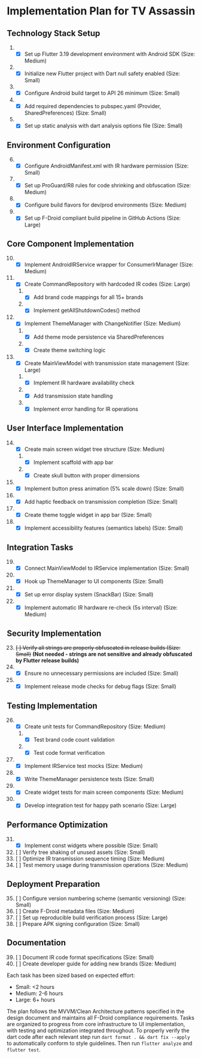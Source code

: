 # Implementation Plan for TV Assassin

## Technology Stack Setup
1. - [x] Set up Flutter 3.19 development environment with Android SDK (Size: Medium)
2. - [x] Initialize new Flutter project with Dart null safety enabled (Size: Small)
3. - [x] Configure Android build target to API 26 minimum (Size: Small)
4. - [x] Add required dependencies to pubspec.yaml (Provider, SharedPreferences) (Size: Small)
5. - [x] Set up static analysis with dart analysis options file (Size: Small)

## Environment Configuration
6. - [x] Configure AndroidManifest.xml with IR hardware permission (Size: Small)
7. - [x] Set up ProGuard/R8 rules for code shrinking and obfuscation (Size: Medium)
8. - [x] Configure build flavors for dev/prod environments (Size: Medium)
9. - [x] Set up F-Droid compliant build pipeline in GitHub Actions (Size: Large)

## Core Component Implementation
10. - [x] Implement AndroidIRService wrapper for ConsumerIrManager (Size: Medium)
11. - [x] Create CommandRepository with hardcoded IR codes (Size: Large)
    1. - [x] Add brand code mappings for all 15+ brands
    2. - [x] Implement getAllShutdownCodes() method
12. - [x] Implement ThemeManager with ChangeNotifier (Size: Medium)
    1. - [x] Add theme mode persistence via SharedPreferences
    2. - [x] Create theme switching logic
13. - [x] Create MainViewModel with transmission state management (Size: Large)
    1. - [x] Implement IR hardware availability check
    2. - [x] Add transmission state handling
    3. - [x] Implement error handling for IR operations

## User Interface Implementation
14. - [x] Create main screen widget tree structure (Size: Medium)
    1. - [x] Implement scaffold with app bar
    2. - [x] Create skull button with proper dimensions
15. - [x] Implement button press animation (5% scale down) (Size: Small)
16. - [x] Add haptic feedback on transmission completion (Size: Small)
17. - [x] Create theme toggle widget in app bar (Size: Small)
18. - [x] Implement accessibility features (semantics labels) (Size: Small)

## Integration Tasks
19. - [x] Connect MainViewModel to IRService implementation (Size: Small)
20. - [x] Hook up ThemeManager to UI components (Size: Small)
21. - [x] Set up error display system (SnackBar) (Size: Small)
22. - [x] Implement automatic IR hardware re-check (5s interval) (Size: Medium)

## Security Implementation
23. ~~[ ] Verify all strings are properly obfuscated in release builds (Size: Small)~~ **(Not needed - strings are not sensitive and already obfuscated by Flutter release builds)**
24. - [x] Ensure no unnecessary permissions are included (Size: Small)
25. - [x] Implement release mode checks for debug flags (Size: Small)

## Testing Implementation
26. - [x] Create unit tests for CommandRepository (Size: Medium)
    1. - [x] Test brand code count validation
    2. - [x] Test code format verification
27. - [x] Implement IRService test mocks (Size: Medium)
28. - [x] Write ThemeManager persistence tests (Size: Small)
29. - [x] Create widget tests for main screen components (Size: Medium)
30. - [x] Develop integration test for happy path scenario (Size: Large)

## Performance Optimization
31. - [x] Implement const widgets where possible (Size: Small)
32. [ ] Verify tree shaking of unused assets (Size: Small)
33. [ ] Optimize IR transmission sequence timing (Size: Medium)
34. [ ] Test memory usage during transmission operations (Size: Medium)

## Deployment Preparation
35. [ ] Configure version numbering scheme (semantic versioning) (Size: Small)
36. [ ] Create F-Droid metadata files (Size: Medium)
37. [ ] Set up reproducible build verification process (Size: Large)
38. [ ] Prepare APK signing configuration (Size: Small)

## Documentation
39. [ ] Document IR code format specifications (Size: Small)
40. [ ] Create developer guide for adding new brands (Size: Medium)

Each task has been sized based on expected effort:
- Small: <2 hours
- Medium: 2-6 hours
- Large: 6+ hours

The plan follows the MVVM/Clean Architecture patterns specified in the design document and maintains all F-Droid compliance requirements. Tasks are organized to progress from core infrastructure to UI implementation, with testing and optimization integrated throughout. To properly verify the dart code after each relevant step run `dart format . && dart fix --apply` to automatically conform to style guidelines. Then run `flutter analyze` and `flutter test`.
